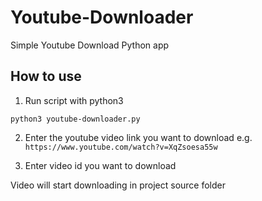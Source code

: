 # Youtube-Downloader
Simple Youtube Download Python app

## How to use
1. Run script with python3

``python3 youtube-downloader.py``

2. Enter the youtube video link you want to download e.g. ``https://www.youtube.com/watch?v=XqZsoesa55w``

3. Enter video id you want to download

Video will start downloading in project source folder
